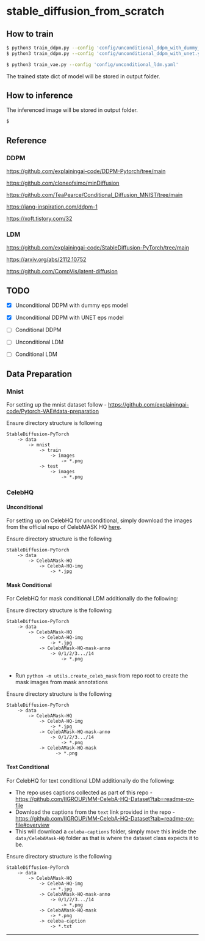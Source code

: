 # stable_diffusion_from_scratch


## How to train
```bash
$ python3 train_ddpm.py --config 'config/unconditional_ddpm_with_dummy_eps.yaml'
$ python3 train_ddpm.py --config 'config/unconditional_ddpm_with_unet.yaml'

$ python3 train_vae.py --config 'config/unconditional_ldm.yaml'
```
The trained state dict of model will be stored in output folder.

## How to inference
The inferenced image will be stored in output folder.
```bash
$ 
```


## Reference

### DDPM
https://github.com/explainingai-code/DDPM-Pytorch/tree/main

https://github.com/cloneofsimo/minDiffusion

https://github.com/TeaPearce/Conditional_Diffusion_MNIST/tree/main

https://jang-inspiration.com/ddpm-1

https://xoft.tistory.com/32

### LDM
https://github.com/explainingai-code/StableDiffusion-PyTorch/tree/main

https://arxiv.org/abs/2112.10752

https://github.com/CompVis/latent-diffusion

## TODO

- [x] Unconditional DDPM with dummy eps model
- [x] Unconditional DDPM with UNET eps model
- [ ] Conditional DDPM
- [ ] Unconditional LDM
- [ ] Conditional LDM


## Data Preparation
### Mnist

For setting up the mnist dataset follow - https://github.com/explainingai-code/Pytorch-VAE#data-preparation

Ensure directory structure is following
```
StableDiffusion-PyTorch
    -> data
        -> mnist
            -> train
                -> images
                    -> *.png
            -> test
                -> images
                    -> *.png
```

### CelebHQ 
#### Unconditional
For setting up on CelebHQ for unconditional, simply download the images from the official repo of CelebMASK HQ [here](https://github.com/switchablenorms/CelebAMask-HQ?tab=readme-ov-file).

Ensure directory structure is the following
```
StableDiffusion-PyTorch
    -> data
        -> CelebAMask-HQ
            -> CelebA-HQ-img
                -> *.jpg

```
#### Mask Conditional
For CelebHQ for mask conditional LDM additionally do the following:

Ensure directory structure is the following
```
StableDiffusion-PyTorch
    -> data
        -> CelebAMask-HQ
            -> CelebA-HQ-img
                -> *.jpg
            -> CelebAMask-HQ-mask-anno
                -> 0/1/2/3.../14
                    -> *.png
            
```

* Run `python -m utils.create_celeb_mask` from repo root to create the mask images from mask annotations

Ensure directory structure is the following
```
StableDiffusion-PyTorch
    -> data
        -> CelebAMask-HQ
            -> CelebA-HQ-img
                -> *.jpg
            -> CelebAMask-HQ-mask-anno
                -> 0/1/2/3.../14
                    -> *.png
            -> CelebAMask-HQ-mask
                  -> *.png
```

#### Text Conditional
For CelebHQ for text conditional LDM additionally do the following:
* The repo uses captions collected as part of this repo - https://github.com/IIGROUP/MM-CelebA-HQ-Dataset?tab=readme-ov-file 
* Download the captions from the `text` link provided in the repo - https://github.com/IIGROUP/MM-CelebA-HQ-Dataset?tab=readme-ov-file#overview
* This will download a `celeba-captions` folder, simply move this inside the `data/CelebAMask-HQ` folder as that is where the dataset class expects it to be.

Ensure directory structure is the following
```
StableDiffusion-PyTorch
    -> data
        -> CelebAMask-HQ
            -> CelebA-HQ-img
                -> *.jpg
            -> CelebAMask-HQ-mask-anno
                -> 0/1/2/3.../14
                    -> *.png
            -> CelebAMask-HQ-mask
                -> *.png
            -> celeba-caption
                -> *.txt
```
---

